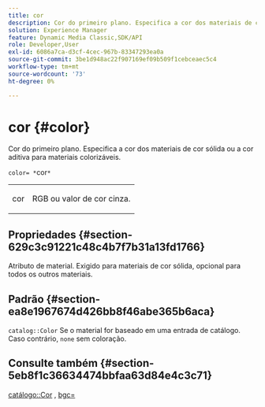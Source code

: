 ```yaml
---
title: cor
description: Cor do primeiro plano. Especifica a cor dos materiais de cor sólida ou a cor aditiva para materiais colorizáveis.
solution: Experience Manager
feature: Dynamic Media Classic,SDK/API
role: Developer,User
exl-id: 6086a7ca-d3cf-4cec-967b-83347293ea0a
source-git-commit: 3be1d948ac22f907169ef09b509f1cebceaec5c4
workflow-type: tm+mt
source-wordcount: '73'
ht-degree: 0%

---
```


# cor {#color}

Cor do primeiro plano. Especifica a cor dos materiais de cor sólida ou a cor aditiva para materiais colorizáveis.

`color= *`cor`*`

<table id="simpletable_C5AF9074CCA64EA5921772DF3F7E0F55"> 
 <tr class="strow"> 
  <td class="stentry"> <p><span class="varname"> cor</span> </p> </td> 
  <td class="stentry"> <p>RGB ou valor de cor cinza. </p></td> 
 </tr> 
</table>

## Propriedades {#section-629c3c91221c48c4b7f7b31a13fd1766}

Atributo de material. Exigido para materiais de cor sólida, opcional para todos os outros materiais.

## Padrão {#section-ea8e1967674d426bb8f46abe365b6aca}

`catalog::Color` Se o material for baseado em uma entrada de catálogo. Caso contrário, `none` sem coloração.

## Consulte também {#section-5eb8f1c36634474bbfaa63d84e4c3c71}

[catálogo::Cor](../../../../../ir-api/material-cat/image-rendering-api-ref/c-ir-material-catalog/c-ir-material-data-reference/r-ir-cat-color.md#reference-7639487fe0ac48beb9e8afa4dc845552) , [bgc=](../../../../../ir-api/http-protocol/image-rendering-api-ref/c-ir-http-protocol-ref/c-ir-http-protocol-command-reference/r-ir-bgc.md#reference-3f5c78cea01c4a85aa582076d23aebb0)
